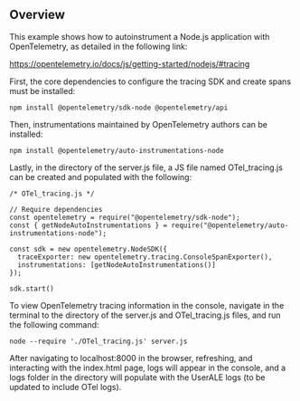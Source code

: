 ## Overview

This example shows how to autoinstrument a Node.js application with OpenTelemetry, as detailed in the following link:

https://opentelemetry.io/docs/js/getting-started/nodejs/#tracing  

First, the core dependencies to configure the tracing SDK and create spans must be installed:

```
npm install @opentelemetry/sdk-node @opentelemetry/api
```

Then, instrumentations maintained by OpenTelemetry authors can be installed:

```
npm install @opentelemetry/auto-instrumentations-node
```

Lastly, in the directory of the server.js file, a JS file named OTel_tracing.js can be created and populated with the following:

```
/* OTel_tracing.js */

// Require dependencies
const opentelemetry = require("@opentelemetry/sdk-node");
const { getNodeAutoInstrumentations } = require("@opentelemetry/auto-instrumentations-node");

const sdk = new opentelemetry.NodeSDK({
  traceExporter: new opentelemetry.tracing.ConsoleSpanExporter(),
  instrumentations: [getNodeAutoInstrumentations()]
});

sdk.start()
```
To view OpenTelemetry tracing information in the console, navigate in the terminal to the directory of the server.js and OTel_tracing.js files, and run the following command:
```
node --require './OTel_tracing.js' server.js
```
After navigating to localhost:8000 in the browser, refreshing, and interacting with the index.html page, logs will appear in the console, and a logs folder in the directory will populate with the UserALE logs (to be updated to include OTel logs).